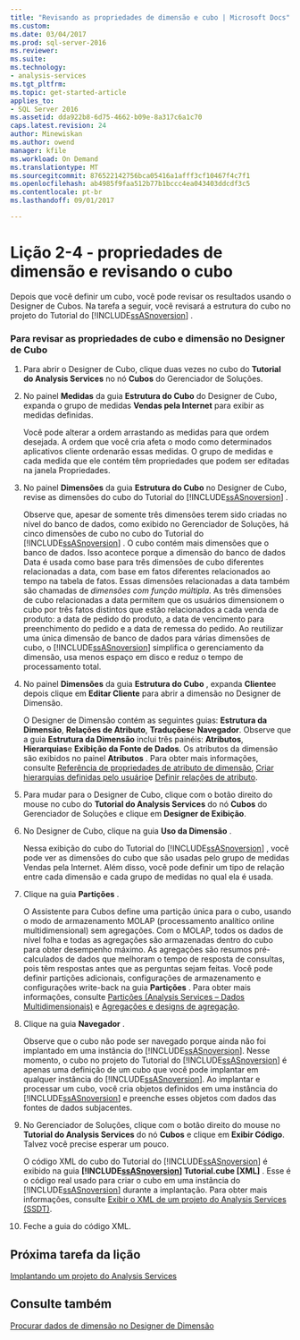```yaml
---
title: "Revisando as propriedades de dimensão e cubo | Microsoft Docs"
ms.custom: 
ms.date: 03/04/2017
ms.prod: sql-server-2016
ms.reviewer: 
ms.suite: 
ms.technology:
- analysis-services
ms.tgt_pltfrm: 
ms.topic: get-started-article
applies_to:
- SQL Server 2016
ms.assetid: dda922b8-6d75-4662-b09e-8a317c6a1c70
caps.latest.revision: 24
author: Minewiskan
ms.author: owend
manager: kfile
ms.workload: On Demand
ms.translationtype: MT
ms.sourcegitcommit: 876522142756bca05416a1afff3cf10467f4c7f1
ms.openlocfilehash: ab4985f9faa512b77b1bccc4ea043403ddcdf3c5
ms.contentlocale: pt-br
ms.lasthandoff: 09/01/2017

---
```

# <a name="lesson-2-4---reviewing-cube-and-dimension-properties"></a>Lição 2-4 - propriedades de dimensão e revisando o cubo
Depois que você definir um cubo, você pode revisar os resultados usando o Designer de Cubos. Na tarefa a seguir, você revisará a estrutura do cubo no projeto do Tutorial do [!INCLUDE[ssASnoversion](../includes/ssasnoversion-md.md)] .  
  
### <a name="to-review-cube-and-dimension-properties-in-cube-designer"></a>Para revisar as propriedades de cubo e dimensão no Designer de Cubo  
  
1.  Para abrir o Designer de Cubo, clique duas vezes no cubo do **Tutorial do Analysis Services** no nó **Cubos** do Gerenciador de Soluções.  
  
2.  No painel **Medidas** da guia **Estrutura do Cubo** do Designer de Cubo, expanda o grupo de medidas **Vendas pela Internet** para exibir as medidas definidas.  
  
    Você pode alterar a ordem arrastando as medidas para que ordem desejada. A ordem que você cria afeta o modo como determinados aplicativos cliente ordenarão essas medidas. O grupo de medidas e cada medida que ele contém têm propriedades que podem ser editadas na janela Propriedades.  
  
3.  No painel **Dimensões** da guia **Estrutura do Cubo** no Designer de Cubo, revise as dimensões do cubo do Tutorial do [!INCLUDE[ssASnoversion](../includes/ssasnoversion-md.md)] .  
  
    Observe que, apesar de somente três dimensões terem sido criadas no nível do banco de dados, como exibido no Gerenciador de Soluções, há cinco dimensões de cubo no cubo do Tutorial do [!INCLUDE[ssASnoversion](../includes/ssasnoversion-md.md)] . O cubo contém mais dimensões que o banco de dados. Isso acontece porque a dimensão do banco de dados Data é usada como base para três dimensões de cubo diferentes relacionadas a data, com base em fatos diferentes relacionados ao tempo na tabela de fatos. Essas dimensões relacionadas a data também são chamadas de *dimensões com função múltipla*. As três dimensões de cubo relacionadas a data permitem que os usuários dimensionem o cubo por três fatos distintos que estão relacionados a cada venda de produto: a data de pedido do produto, a data de vencimento para preenchimento do pedido e a data de remessa do pedido. Ao reutilizar uma única dimensão de banco de dados para várias dimensões de cubo, o [!INCLUDE[ssASnoversion](../includes/ssasnoversion-md.md)] simplifica o gerenciamento da dimensão, usa menos espaço em disco e reduz o tempo de processamento total.  
  
4.  No painel **Dimensões** da guia **Estrutura do Cubo** , expanda **Cliente**e depois clique em **Editar Cliente** para abrir a dimensão no Designer de Dimensão.  
  
    O Designer de Dimensão contém as seguintes guias: **Estrutura da Dimensão**, **Relações de Atributo**, **Traduções**e **Navegador**. Observe que a guia **Estrutura da Dimensão** inclui três painéis: **Atributos**, **Hierarquias**e **Exibição da Fonte de Dados**. Os atributos da dimensão são exibidos no painel **Atributos** . Para obter mais informações, consulte [Referência de propriedades de atributo de dimensão](../analysis-services/multidimensional-models/dimension-attribute-properties-reference.md), [Criar hierarquias definidas pelo usuário](../analysis-services/multidimensional-models/user-defined-hierarchies-create.md)e [Definir relações de atributo](../analysis-services/multidimensional-models/attribute-relationships-define.md).  
  
5.  Para mudar para o Designer de Cubo, clique com o botão direito do mouse no cubo do **Tutorial do Analysis Services** do nó **Cubos** do Gerenciador de Soluções e clique em **Designer de Exibição**.  
  
6.  No Designer de Cubo, clique na guia **Uso da Dimensão** .  
  
    Nessa exibição do cubo do Tutorial do [!INCLUDE[ssASnoversion](../includes/ssasnoversion-md.md)] , você pode ver as dimensões do cubo que são usadas pelo grupo de medidas Vendas pela Internet. Além disso, você pode definir um tipo de relação entre cada dimensão e cada grupo de medidas no qual ela é usada.  
  
7.  Clique na guia **Partições** .  
  
    O Assistente para Cubos define uma partição única para o cubo, usando o modo de armazenamento MOLAP (processamento analítico online multidimensional) sem agregações. Com o MOLAP, todos os dados de nível folha e todas as agregações são armazenadas dentro do cubo para obter desempenho máximo. As agregações são resumos pré-calculados de dados que melhoram o tempo de resposta de consultas, pois têm respostas antes que as perguntas sejam feitas. Você pode definir partições adicionais, configurações de armazenamento e configurações write-back na guia **Partições** . Para obter mais informações, consulte [Partições &#40;Analysis Services – Dados Multidimensionais&#41;](../analysis-services/multidimensional-models-olap-logical-cube-objects/partitions-analysis-services-multidimensional-data.md) e [Agregações e designs de agregação](../analysis-services/multidimensional-models-olap-logical-cube-objects/aggregations-and-aggregation-designs.md).  
  
8.  Clique na guia **Navegador** .  
  
    Observe que o cubo não pode ser navegado porque ainda não foi implantado em uma instância do [!INCLUDE[ssASnoversion](../includes/ssasnoversion-md.md)]. Nesse momento, o cubo no projeto do Tutorial do [!INCLUDE[ssASnoversion](../includes/ssasnoversion-md.md)] é apenas uma definição de um cubo que você pode implantar em qualquer instância do [!INCLUDE[ssASnoversion](../includes/ssasnoversion-md.md)]. Ao implantar e processar um cubo, você cria objetos definidos em uma instância do [!INCLUDE[ssASnoversion](../includes/ssasnoversion-md.md)] e preenche esses objetos com dados das fontes de dados subjacentes.  
  
9. No Gerenciador de Soluções, clique com o botão direito do mouse no **Tutorial do Analysis Services** do nó **Cubos** e clique em **Exibir Código**. Talvez você precise esperar um pouco.  
  
    O código XML do cubo do Tutorial do [!INCLUDE[ssASnoversion](../includes/ssasnoversion-md.md)] é exibido na guia **[!INCLUDE[ssASnoversion](../includes/ssasnoversion-md.md)] Tutorial.cube [XML]** . Esse é o código real usado para criar o cubo em uma instância do [!INCLUDE[ssASnoversion](../includes/ssasnoversion-md.md)] durante a implantação. Para obter mais informações, consulte [Exibir o XML de um projeto do Analysis Services &#40;SSDT&#41;](../analysis-services/multidimensional-models/view-the-xml-for-an-analysis-services-project-ssdt.md).  
  
10. Feche a guia do código XML.  
  
## <a name="next-task-in-lesson"></a>Próxima tarefa da lição  
[Implantando um projeto do Analysis Services](../analysis-services/lesson-2-5-deploying-an-analysis-services-project.md)  
  
## <a name="see-also"></a>Consulte também  
[Procurar dados de dimensão no Designer de Dimensão](../analysis-services/multidimensional-models/database-dimensions-browse-dimension-data-in-dimension-designer.md)  
  
  
  

